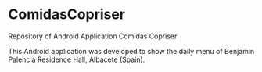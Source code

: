# ComidasCopriser
Repository of Android Application Comidas Copriser

This Android application was developed to show the daily menu of Benjamin Palencia Residence Hall, Albacete (Spain).
